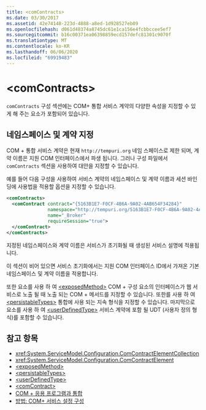 ```yaml
---
title: <comContracts>
ms.date: 03/30/2017
ms.assetid: 42e74148-223d-4888-a8ed-1d928527eb09
ms.openlocfilehash: d061d48374a8745dc61e1ca156e4fcbbccee5ef7
ms.sourcegitcommit: b16c00371ea06398859ecd157defc81301c9070f
ms.translationtype: MT
ms.contentlocale: ko-KR
ms.lasthandoff: 06/06/2020
ms.locfileid: "69919483"
---
```

# \<comContracts>
`comContracts` 구성 섹션에는 COM+ 통합 서비스 계약의 다양한 속성을 지정할 수 있게 해 주는 요소가 포함되어 있습니다.  
  
## <a name="specifying-namespace-and-contract"></a>네임스페이스 및 계약 지정  
 COM + 통합 서비스 계약은 현재 `http://tempuri.org` 네임 스페이스로 제한 되며, 계약 이름은 지원 COM 인터페이스에서 파생 됩니다. 그러나 구성 파일에서 `comContracts` 섹션을 사용하여 대안을 지정할 수 있습니다.  
  
 예를 들어 다음 구성을 사용하여 서비스 계약의 네임스페이스 및 계약 이름과 세션 바인딩에 사용법을 적용할 옵션을 지정할 수 있습니다.  
  
```xml  
<comContracts>
  <comContract contract="{5163B1E7-F0CF-4B6A-9A02-4AB654F34284}"
               namespace="http://tempuri.org/5163B1E7-F0CF-4B6A-9A02-4AB654F34284"
               name="_Broker"
               requireSession="true">
  </comContract>
</comContracts>
```  
  
 지정된 네임스페이스와 계약 이름은 서비스가 초기화될 때 생성된 서비스 설명에 적용됩니다.  
  
 이 섹션이 비어 있으면 서비스 초기화에서는 지원 COM 인터페이스 ID에서 가져온 기본 네임스페이스 및 계약 이름을 적용합니다.  
  
 또한 요소를 사용 하 여 [\<exposedMethod>](exposedmethod.md) COM + 구성 요소의 인터페이스가 웹 서비스로 노출 될 때 노출 되는 COM + 메서드를 지정할 수 있습니다. 또한를 사용 하 여 [\<persistableTypes>](persistabletypes.md) 통합에 사용 되는 지속 형식을 지정할 수 있습니다. 마지막으로 요소를 사용 하 여 [\<userDefinedType>](userdefinedtype.md) 서비스 계약에 포함 될 UDT (사용자 정의 형식)를 포함할 수 있습니다.  
  
## <a name="see-also"></a>참고 항목

- <xref:System.ServiceModel.Configuration.ComContractElementCollection>
- <xref:System.ServiceModel.Configuration.ComContractElement>
- [\<exposedMethod>](exposedmethod.md)
- [\<persistableTypes>](persistabletypes.md)
- [\<userDefinedType>](userdefinedtype.md)
- [\<comContract>](comcontract.md)
- [COM + 응용 프로그램과 통합](../../../wcf/feature-details/integrating-with-com-plus-applications.md)
- [방법: COM+ 서비스 설정 구성](../../../wcf/feature-details/how-to-configure-com-service-settings.md)
